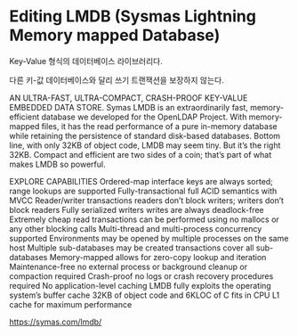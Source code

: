 # Editing LMDB (Sysmas Lightning Memory mapped Database)

Key-Value 형식의 데이터베이스 라이브러리다.

다른 키-값 데이터베이스와 달리 쓰기 트랜잭션을 보장하지 않는다.

AN ULTRA-FAST, ULTRA-COMPACT, CRASH-PROOF KEY-VALUE EMBEDDED DATA STORE.
Symas LMDB is an extraordinarily fast, memory-efficient database we developed for the OpenLDAP Project. With memory-mapped files, it has the read performance of a pure in-memory database while retaining the persistence of standard disk-based databases.
Bottom line, with only 32KB of object code, LMDB may seem tiny. But it’s the right 32KB. Compact and efficient are two sides of a coin; that’s part of what makes LMDB so powerful.

EXPLORE CAPABILITIES
Ordered-map interface
keys are always sorted; range lookups are supported
Fully-transactional
full ACID semantics with MVCC
Reader/writer transactions
readers don’t block writers; writers don’t block readers
Fully serialized writers
writes are always deadlock-free
Extremely cheap read transactions
can be performed using no mallocs or any other blocking calls
Multi-thread and multi-process concurrency supported
Environments may be opened by multiple processes on the same host
Multiple sub-databases may be created
transactions cover all sub-databases
Memory-mapped
allows for zero-copy lookup and iteration
Maintenance-free
no external process or background cleanup or compaction required
Crash-proof
no logs or crash recovery procedures required
No application-level caching
LMDB fully exploits the operating system’s buffer cache
32KB of object code and 6KLOC of C
fits in CPU L1 cache for maximum performance

https://symas.com/lmdb/

